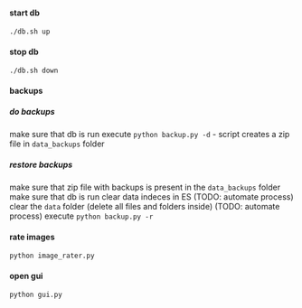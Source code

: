 #### start db
`./db.sh up`

#### stop db
`./db.sh down`

#### backups
##### do backups
make sure that db is run
execute `python backup.py -d` - script creates a zip file in `data_backups` folder
##### restore backups
make sure that zip file with backups is present in the `data_backups` folder
make sure that db is run
clear data indeces in ES  (TODO: automate process)
clear the `data` folder (delete all files and folders inside) (TODO: automate process)
execute `python backup.py -r`

#### rate images
`python image_rater.py`

#### open gui
`python gui.py`
